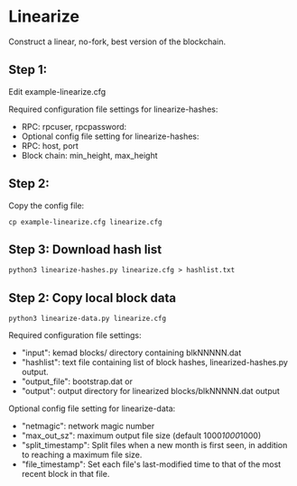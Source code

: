 # Linearize
Construct a linear, no-fork, best version of the blockchain.

## Step 1:
Edit example-linearize.cfg

Required configuration file settings for linearize-hashes:
* RPC: rpcuser, rpcpassword:
* Optional config file setting for linearize-hashes:
* RPC: host, port
* Block chain: min_height, max_height

## Step 2:
Copy the config file:

    cp example-linearize.cfg linearize.cfg

## Step 3: Download hash list

    python3 linearize-hashes.py linearize.cfg > hashlist.txt

## Step 2: Copy local block data

    python3 linearize-data.py linearize.cfg

Required configuration file settings:
* "input": kemad blocks/ directory containing blkNNNNN.dat
* "hashlist": text file containing list of block hashes, linearized-hashes.py
output.
* "output_file": bootstrap.dat
      or
* "output": output directory for linearized blocks/blkNNNNN.dat output

Optional config file setting for linearize-data:
* "netmagic": network magic number
* "max_out_sz": maximum output file size (default 1000*1000*1000)
* "split_timestamp": Split files when a new month is first seen, in addition to
reaching a maximum file size.
* "file_timestamp": Set each file's last-modified time to that of the
most recent block in that file.
